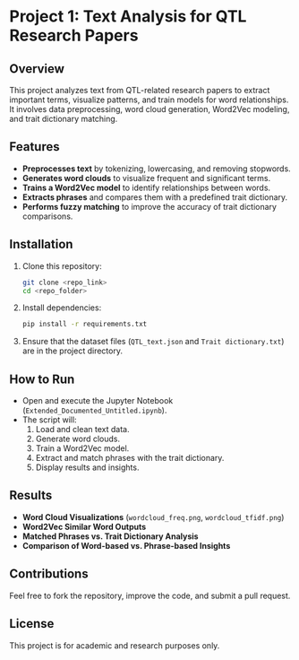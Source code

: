 # Project 1: Text Analysis for QTL Research Papers

## Overview
This project analyzes text from QTL-related research papers to extract important terms, visualize patterns, and train models for word relationships. It involves data preprocessing, word cloud generation, Word2Vec modeling, and trait dictionary matching.

## Features
- **Preprocesses text** by tokenizing, lowercasing, and removing stopwords.
- **Generates word clouds** to visualize frequent and significant terms.
- **Trains a Word2Vec model** to identify relationships between words.
- **Extracts phrases** and compares them with a predefined trait dictionary.
- **Performs fuzzy matching** to improve the accuracy of trait dictionary comparisons.

## Installation
1. Clone this repository:
   ```bash
   git clone <repo_link>
   cd <repo_folder>
   ```
2. Install dependencies:
   ```bash
   pip install -r requirements.txt
   ```
3. Ensure that the dataset files (`QTL_text.json` and `Trait dictionary.txt`) are in the project directory.

## How to Run
- Open and execute the Jupyter Notebook (`Extended_Documented_Untitled.ipynb`).
- The script will:
  1. Load and clean text data.
  2. Generate word clouds.
  3. Train a Word2Vec model.
  4. Extract and match phrases with the trait dictionary.
  5. Display results and insights.

## Results
- **Word Cloud Visualizations** (`wordcloud_freq.png`, `wordcloud_tfidf.png`)
- **Word2Vec Similar Word Outputs**
- **Matched Phrases vs. Trait Dictionary Analysis**
- **Comparison of Word-based vs. Phrase-based Insights**

## Contributions
Feel free to fork the repository, improve the code, and submit a pull request.

## License
This project is for academic and research purposes only.

